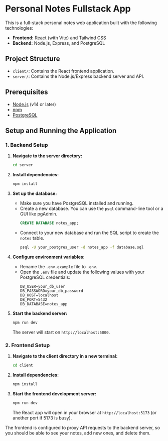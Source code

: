 # Personal Notes Fullstack App

This is a full-stack personal notes web application built with the following technologies:

- **Frontend:** React (with Vite) and Tailwind CSS
- **Backend:** Node.js, Express, and PostgreSQL

## Project Structure

- `client/`: Contains the React frontend application.
- `server/`: Contains the Node.js/Express backend server and API.

## Prerequisites

- [Node.js](https://nodejs.org/) (v14 or later)
- [npm](https://www.npmjs.com/)
- [PostgreSQL](https://www.postgresql.org/)

## Setup and Running the Application

### 1. Backend Setup

1.  **Navigate to the server directory:**
    ```bash
    cd server
    ```

2.  **Install dependencies:**
    ```bash
    npm install
    ```

3.  **Set up the database:**
    - Make sure you have PostgreSQL installed and running.
    - Create a new database. You can use the `psql` command-line tool or a GUI like pgAdmin.
      ```sql
      CREATE DATABASE notes_app;
      ```
    - Connect to your new database and run the SQL script to create the `notes` table.
      ```bash
      psql -U your_postgres_user -d notes_app -f database.sql
      ```

4.  **Configure environment variables:**
    - Rename the `.env.example` file to `.env`.
    - Open the `.env` file and update the following values with your PostgreSQL credentials:
      ```
      DB_USER=your_db_user
      DB_PASSWORD=your_db_password
      DB_HOST=localhost
      DB_PORT=5432
      DB_DATABASE=notes_app
      ```

5.  **Start the backend server:**
    ```bash
    npm run dev
    ```
    The server will start on `http://localhost:5000`.

### 2. Frontend Setup

1.  **Navigate to the client directory in a new terminal:**
    ```bash
    cd client
    ```

2.  **Install dependencies:**
    ```bash
    npm install
    ```

3.  **Start the frontend development server:**
    ```bash
    npm run dev
    ```
    The React app will open in your browser at `http://localhost:5173` (or another port if 5173 is busy).

The frontend is configured to proxy API requests to the backend server, so you should be able to see your notes, add new ones, and delete them.
